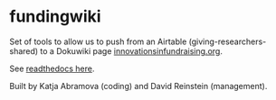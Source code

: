 # fundingwiki

Set of tools to allow us to push from an Airtable (giving-researchers-shared) to a Dokuwiki page [innovationsinfundraising.org](innovationsinfundraising.org).

See [readthedocs here](https://fundingwiki.readthedocs.io/en/latest/index.html).

Built by Katja Abramova (coding) and David Reinstein (management).
